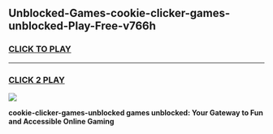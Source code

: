 
## Unblocked-Games-cookie-clicker-games-unblocked-Play-Free-v766h
<h3>
<a href="https://premium76.site?title=cookie-clicker-games-unblocked&ref=23A">CLICK TO PLAY</a></h3>
<hr>

<h3>
<a href="https://premium76.site?title=cookie-clicker-games-unblocked&ref=23A">CLICK 2 PLAY</a>
  
</h3>

<a href="https://premium76.site?title=cookie-clicker-games-unblocked&ref=23A"><img src="https://clearcache.store/games.png"></a>


**cookie-clicker-games-unblocked games unblocked: Your Gateway to Fun and Accessible Online Gaming**
